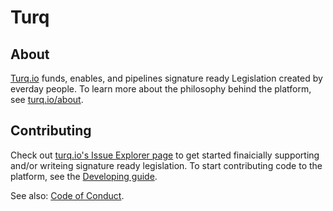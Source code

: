 # Turq

## About

[Turq.io](https://turq.io) funds, enables, and pipelines signature ready Legislation created by everday people. To learn more about the philosophy behind the platform, see [turq.io/about](https://turq.io/about).


## Contributing

Check out [turq.io's Issue Explorer page](https://turq.io/contest) to get started finaicially supporting and/or writeing signature ready legislation. To start contributing code to the platform, see the [Developing guide](DEVELOPING.md).

See also: [Code of Conduct](CODE_OF_CONDUCT.md).
